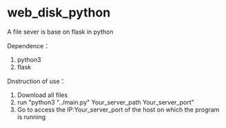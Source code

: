 # web_disk_python
A file sever is base on flask in python

Dependence：
1. python3
2. flask

Dnstruction of use：
1. Download all files
2. run "python3 "../main.py" Your_server_path Your_server_port"
3. Go to access the IP:Your_server_port of the host on which the program is running
